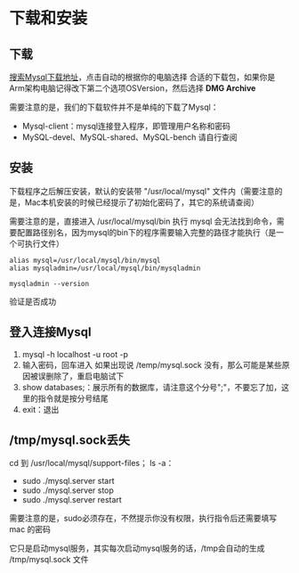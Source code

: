 # 下载和安装

## 下载
[搜索Mysql下载地址](https://dev.mysql.com/downloads/mysql/)，点击自动的根据你的电脑选择 合适的下载包，如果你是Arm架构电脑记得改下第二个选项OSVersion，然后选择 **DMG Archive**

需要注意的是，我们的下载软件并不是单纯的下载了Mysql：
- Mysql-client：mysql连接登入程序，即管理用户名称和密码
- MySQL-devel、MySQL-shared、MySQL-bench 请自行查阅

## 安装
下载程序之后解压安装，默认的安装带 "/usr/local/mysql" 文件内（需要注意的是，Mac本机安装的时候已经提示了初始化密码了，其它的系统请查阅）

需要注意的是，直接进入 /usr/local/mysql/bin 执行 mysql 会无法找到命令，需要配置路径别名，因为mysql的bin下的程序需要输入完整的路径才能执行（是一个可执行文件）
```bush
alias mysql=/usr/local/mysql/bin/mysql
alias mysqladmin=/usr/local/mysql/bin/mysqladmin
```

```bush
mysqladmin --version
```

验证是否成功

## 登入连接Mysql
1. mysql -h localhost -u root -p
2. 输入密码，回车进入
  如果出现说 /temp/mysql.sock 没有，那么可能是某些原因被误删除了，重启电脑试下
3. show databases;：展示所有的数据库，请注意这个分号";"，不要忘了加，这里的指令就是按分号结尾
4. exit：退出

## /tmp/mysql.sock丢失
cd 到 /usr/local/mysql/support-files；
ls -a：
- sudo ./mysql.server start
- sudo ./mysql.server stop
- sudo ./mysql.server restart

需要注意的是，sudo必须存在，不然提示你没有权限，执行指令后还需要填写 mac 的密码

它只是启动mysql服务，其实每次启动mysql服务的话，/tmp会自动的生成 /tmp/mysql.sock 文件


